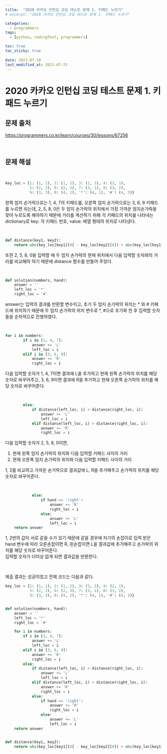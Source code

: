 ```yaml
---
title:  "2020 카카오 인턴십 코딩 테스트 문제 1. 키패드 누르기"
# excerpt: "2020 카카오 인턴십 코딩 테스트 문제 1. 키패드 누르기"

categories:
  - programmers
tags:
  - [python, codingTest, programmers]

toc: true
toc_sticky: true
 
date: 2021-07-18
last_modified_at: 2021-07-23
---
```


# 2020 카카오 인턴십 코딩 테스트 문제 1. 키패드 누르기
## 문제 출처
https://programmers.co.kr/learn/courses/30/lessons/67256

<br/>

## 문제 해설 
<br/>

``` python
key_loc = {1: (1, 1), 2: (1, 2), 3: (1, 3), 4: (2, 1),
           5: (2, 2), 6: (2, 3), 7: (3, 1), 8: (3, 2),
           9: (3, 3), 0: (4, 2), '*': (4, 1), '#': (4, 3)}
```

왼쪽 엄지 손가락으로는 1, 4, 7의 키패드를, 오른쪽 엄지 손가락으로는 3, 6, 9 키패드를 누르면 되는데, 2, 5, 8, 0은 두 엄지 손가락의 위치에서 가장 가까운 엄지손가락을 찾아 누르도록 해야하기 때문에 거리를 계산하기 위해 각 키패드의 위치를 나타내는 dictionary로 key: 각 키패드 번호, value: 배열 형태의 위치로 나타냈다. 

<br/>

``` python
def distance(key1, key2):
    return abs(key_loc[key1][0] - key_loc[key2][0]) + abs(key_loc[key1][1] - key_loc[key2][1])
```

또한 2, 5, 8, 0을 입력할 때 두 엄지 손가락의 현재 위치에서 다음 입력할 숫자와의 거리를 비교해야 하기 때문에 distance 함수를 만들어 주었다.

<br/>

``` python
def solution(numbers, hand):
    answer = ''
    left_loc = '*'
    right_loc = '#'
```
answer는 입력의 결과를 반환할 변수이고, 초기 두 엄지 손가락의 위치는 * 와 # 키패드에 위치하기 때문에 두 엄지 손가락의 위치 변수로 *, #으로 초기화 한 후 입력할 숫자들을 순차적으로 진행하였다.

<br/>

``` python
for i in numbers:
        if i in [1, 4, 7]:
            answer += 'L'
            left_loc = i
        elif i in [3, 6, 9]:
            answer += 'R'
            right_loc = i
```
다음 입력할 숫자가 1, 4, 7이면 결과에 L을 추가하고 현재 왼쪽 손가락의 위치를 해당 숫자로 바꾸어주고, 3, 6, 9이면 결과에 R을 추가하고 현재 오른쪽 손가락의 위치를 해당 숫자로 바꾸어준다.

<br/>

```python
        else:
            if distance(left_loc, i) < distance(right_loc, i):
                answer += 'L'
                left_loc = i
            elif distance(left_loc, i) > distance(right_loc, i):
                answer += 'R'
                right_loc = i
```
다음 입력할 숫자가 2, 5, 8, 0이면, <br/>
1. 현재 왼쪽 엄지 손가락의 위치와 다음 입력할 키패드 사이의 거리
2. 현재 오른쪽 엄지 손가락의 위치와 다음 입력할 키패드 사이의 거리<br/>

1, 2를 비교하고 가까운 손가락으로 결과값에 L, R을 추가해주고 손가락의 위치를 해당 숫자로 바꾸어준다.

<br/>

```python
            else:
                if hand == 'right':
                    answer += 'R'
                    right_loc = i
                else:
                    answer += 'L'
                    left_loc = i
    return answer
```

1, 2번의 값이 서로 같을 수가 있기 때문에 같을 경우에 자기의 손잡이로 입력 받은 hand 변수에 따라 오른손잡이면 R, 왼손잡이면 L을 결과값에 추가해주고 손가락의 위치를 해당 숫자로 바꾸어준다.<br/>
입력할 숫자가 더이상 없게 되면 결과값을 반환한다.

<br/>

제출 결과는 성공이었고 전체 코드는 다음과 같다.

```python
key_loc = {1: (1, 1), 2: (1, 2), 3: (1, 3), 4: (2, 1),
           5: (2, 2), 6: (2, 3), 7: (3, 1), 8: (3, 2),
           9: (3, 3), 0: (4, 2), '*': (4, 1), '#': (4, 3)}


def solution(numbers, hand):
    answer = ''
    left_loc = '*'
    right_loc = '#'

    for i in numbers:
        if i in [1, 4, 7]:
            answer += 'L'
            left_loc = i
        elif i in [3, 6, 9]:
            answer += 'R'
            right_loc = i
        else:
            if distance(left_loc, i) < distance(right_loc, i):
                answer += 'L'
                left_loc = i
            elif distance(left_loc, i) > distance(right_loc, i):
                answer += 'R'
                right_loc = i
            else:
                if hand == 'right':
                    answer += 'R'
                    right_loc = i
                else:
                    answer += 'L'
                    left_loc = i
    return answer


def distance(key1, key2):
    return abs(key_loc[key1][0] - key_loc[key2][0]) + abs(key_loc[key1][1] - key_loc[key2][1])
```